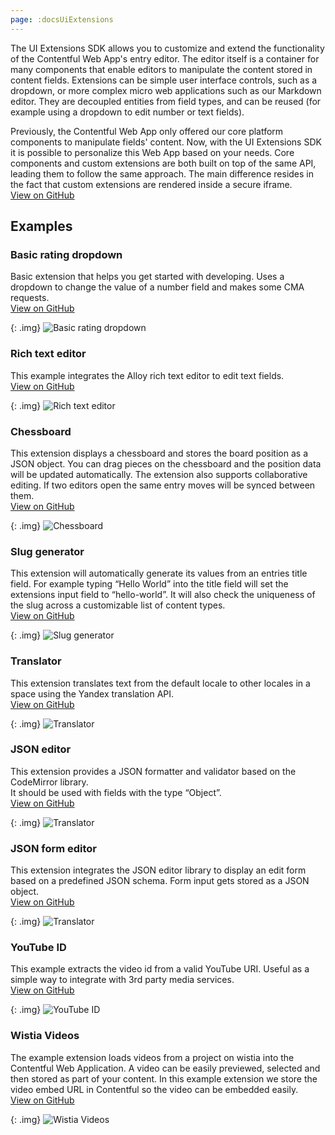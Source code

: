 ```yaml
---
page: :docsUiExtensions
---
```


The UI Extensions SDK allows you to customize and extend the functionality of the Contentful
Web App's entry editor. The editor itself is a container for many components that enable editors to manipulate the content stored in content fields. Extensions can be simple user interface controls, such as a dropdown, or more complex micro web applications such as our Markdown editor. They are decoupled entities from field types, and can be reused (for example using a dropdown to edit number or text fields).

Previously, the Contentful Web App only offered our core platform components to manipulate fields' content. Now, with the UI Extensions SDK it is possible to personalize this Web App based on your needs.
Core components and custom extensions are both built on top of the same API, leading them to follow the same approach. The main difference resides in the fact that custom extensions are rendered inside a secure iframe.<br>
[View on GitHub](https://github.com/contentful/ui-extensions-sdk)

## Examples

### Basic rating dropdown
Basic extension that helps you get started with developing. Uses a dropdown to change the value of a number field and makes some CMA requests.<br>
[View on GitHub](https://github.com/contentful/extensions/tree/master/samples/rating-dropdown)

{: .img}
![Basic rating dropdown](basic-rating-dropdown.png)

### Rich text editor
This example integrates the Alloy rich text editor to edit text fields.<br>
[View on GitHub](https://github.com/contentful/extensions/tree/master/samples/alloy-editor)

{: .img}
![Rich text editor](rich-text-editor.png)

### Chessboard
This extension displays a chessboard and stores the board position as a JSON object. You can drag pieces on the chessboard and the position data will be updated automatically. The extension also supports collaborative editing. If two editors open the same entry moves will be synced between them.<br>
[View on GitHub](https://github.com/contentful/extensions/tree/master/samples/chessboard)

{: .img}
![Chessboard](chessboard.gif)

### Slug generator
This extension will automatically generate its values from an entries title field. For example typing “Hello World” into the title field will set the extensions input field to “hello-world”. It will also check the uniqueness of the slug across a customizable list of content types.<br>
[View on GitHub](https://github.com/contentful/extensions/tree/master/samples/slug)

{: .img}
![Slug generator](slug-generator.png)

### Translator
This extension translates text from the default locale to other locales in a space using the Yandex translation API.<br>
[View on GitHub](https://github.com/contentful/extensions/tree/master/samples/translate)

{: .img}
![Translator](translator.png)

### JSON editor
This extension provides a JSON formatter and validator based on the CodeMirror library.<br>
It should be used with fields with the type “Object”.<br>
[View on GitHub](https://github.com/contentful/extensions/tree/master/samples/json-editor)

{: .img}
![Translator](json-editor.png)

### JSON form editor
This extension integrates the JSON editor library to display an edit form based on a predefined JSON schema. Form input gets stored as a JSON object.<br>
[View on GitHub](https://github.com/contentful/extensions/tree/master/samples/json-form-editor)

{: .img}
![Translator](json-form-editor.png)

### YouTube ID

This example extracts the video id from a valid YouTube URI. Useful as a simple way to integrate with 3rd party media services.<br>
[View on GitHub](https://github.com/contentful/extensions/tree/master/samples/youtube-id)

{: .img}
![YouTube ID](youtube-id.png)

### Wistia Videos

The example extension loads videos from a project on wistia into the Contentful Web Application. A video can be easily previewed, selected and then stored as part of your content. In this example extension we store the video embed URL in Contentful so the video can be embedded easily.<br>
[View on GitHub](https://github.com/contentful/extensions/tree/master/samples/wistia)

{: .img}
![Wistia Videos](wistia-videos.gif)
